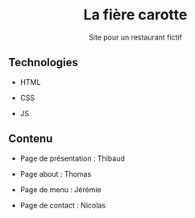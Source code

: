 <h1 align="center">La fière carotte</h1>  
<p align="center">Site pour un restaurant fictif</p>  

<h2>Technologies</h2>  

- HTML  

- CSS  

- JS  

<h2>Contenu</h2>  

- Page de présentation : Thibaud  

- Page about : Thomas  

- Page de menu : Jérémie  

- Page de contact : Nicolas  

